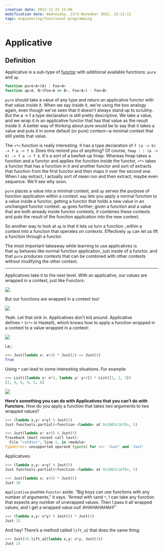 ```yaml
---
creation date: 2022-11-23 15:08
modification date: Wednesday, 23rd November 2022, 23:13:12
tags: engineering/functional-programming
---
```


# Applicative

## Definition

Applicative is a sub-type of [functor](functor.md) with additional available functions: `pure` and `ap`.

```javascript
function pure<A>(A) : Foo<A>  
function ap<A, B>(Foo<A => B>, Foo<A>) : Foo<B>
```

`pure` should take a value of any type and return an applicative functor with that value inside it. When we say inside it, we're using the box analogy again, even though we've seen that it doesn't always stand up to scrutiny. But the a -> f a type declaration is still pretty descriptive. We take a value, and we wrap it in an applicative functor that has that value as the result inside it.  A better way of thinking about pure would be to say that it takes a value and puts it in some default (or pure) context—a minimal context that still yields that value.

The `<*>` function is really interesting. It has a type declaration of `f (a -> b) -> f a -> f b`. Does this remind you of anything? Of course, `fmap : : (a -> b) -> f a -> f b`. It's a sort of a beefed-up fmap. Whereas fmap takes a function and a functor and applies the function inside the functor, `<*>` takes a functor that has a function in it and another functor and sort of extracts that function from the first functor and then maps it over the second one. When I say extract, I actually sort of mean run and then extract, maybe even sequence. We'll see why soon.

`pure` places a value into a minimal context, and `ap` serves the purpose of function application within a context. `map` lets you apply a normal function to a value inside a functor, getting a functor that holds a new value in an unchanged functor context. `ap` goes further; given a function and a value that are both already inside functor contexts, it combines these contexts and puts the result of the function application into the new context.

So another way to look at `ap` is that it lets us turn a function _within a context into a function that operates _on contexts_. Effectively `ap` can let us lift a function through a functor.

The most important takeaway while learning to use applicatives is that `ap` behaves like normal function application, just inside of a functor, and that `pure` produces contexts that can be combined with other contexts without modifying the other context.


---
Applicatives take it to the next level. With an applicative, our values are wrapped in a context, just like Functors:

![](https://camo.githubusercontent.com/792ecd2f6bb3dbaf41dccdc23d6ebe5a0d1543e7e2ffec531a772fb0dccf9799/687474703a2f2f616469742e696f2f696d67732f66756e63746f72732f76616c75655f616e645f636f6e746578742e706e67)

But our functions are wrapped in a context too!

![](https://camo.githubusercontent.com/bfd909e988866e441c92a1a8f8cebb3d4f1fe06519b0ede6c0d49080c52dbc5a/687474703a2f2f616469742e696f2f696d67732f66756e63746f72732f66756e6374696f6e5f616e645f636f6e746578742e706e67)

Yeah. Let that sink in. Applicatives don’t kid around. Applicative defines `*` (`<*>` in Haskell), which knows how to apply a function wrapped in a context to a value wrapped in a context:

![](https://camo.githubusercontent.com/7a69c8d02554f4fb5b5a8670f1aae57c114284fdcb5d8b8800a0eed380cf78f4/687474703a2f2f616469742e696f2f696d67732f66756e63746f72732f6170706c696361746976655f6a7573742e706e67)

i.e.:

```python
>>> Just(lambda x: x+3) * Just(2) == Just(5)
True
```

Using `*` can lead to some interesting situations. For example:

```python
>>> List([lambda x: x*2, lambda y: y+3]) * List([1, 2, 3])
[2, 4, 6, 4, 5, 6]
```

![](https://camo.githubusercontent.com/367abfb69c81b3fc6c06b55a1028a0719a2c8b7047cfdf3cfb78b127317a926e/687474703a2f2f616469742e696f2f696d67732f66756e63746f72732f6170706c696361746976655f6c6973742e706e67)

**Here’s something you can do with Applicatives that you can’t do with Functors.** How do you apply a function that takes two arguments to two wrapped values?

```python
>>> (lambda x,y: x+y) % Just(5)
Just functools.partial(<function <lambda> at 0x1003c1bf8>, 5)

>>> Just(lambda x: x+5) % Just(5)
Traceback (most recent call last):
  File "<stdin>", line 1, in <module>
TypeError: unsupported operand type(s) for <<: 'Just' and 'Just'

```


Applicatives:

```python
>>> (lambda x,y: x+y) % Just(5)
Just functools.partial(<function <lambda> at 0x1003c1bf8>, 5)

>>> Just(lambda x: x+5) * Just(5)
Just 10
```

`Applicative` pushes `Functor` aside. “Big boys can use functions with any number of arguments,” it says. “Armed with `%`and `*`, I can take any function that expects any number of unwrapped values. Then I pass it all wrapped values, and I get a wrapped value out! AHAHAHAHAH!”

```python
>>> (lambda x,y: x*y) % Just(5) * Just(3)
Just 15
```

And hey! There’s a method called `lift_a2` that does the same thing:

```python
>>> Just(5).lift_a2(lambda x,y: x*y, Just(3))
Just 15
```
